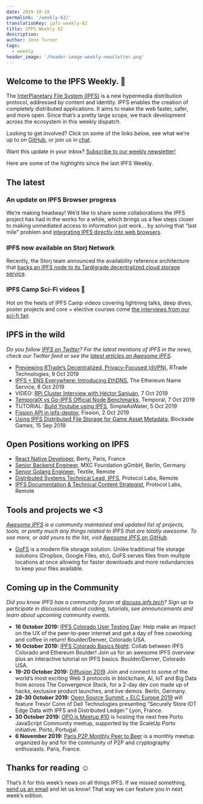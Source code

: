 ```yaml
---
date: 2019-10-10
permalink: '/weekly-62/'
translationKey: ipfs-weekly-62
title: IPFS Weekly 62
description:
author: Jenn Turner
tags:
  - weekly
header_image: '/header-image-weekly-newsletter.png'
---
```


## Welcome to the IPFS Weekly. 👋

The [InterPlanetary File System (IPFS)](https://ipfs.tech/) is a new hypermedia distribution protocol, addressed by content and identity. IPFS enables the creation of completely distributed applications. It aims to make the web faster, safer, and more open. Since that’s a pretty large scope, we track development across the ecosystem in this weekly dispatch.

Looking to get involved? Click on some of the links below, see what we’re up to on [GitHub](https://github.com/ipfs), or join us in [chat](https://riot.im/app/#/room/#ipfs:matrix.org).

Want this update in your inbox? [Subscribe to our weekly newsletter!](http://eepurl.com/gL2Pi5)

Here are some of the highlights since the last IPFS Weekly.

## The latest

### An update on IPFS Browser progress

We’re making headway! We’d like to share some collaborations the IPFS project has had in the works for a while, which brings us a few steps closer to making unmediated access to information just work… by solving that “last mile” problem and [integrating IPFS directly into web browsers](https://blog.ipfs.tech/2019-10-08-ipfs-browsers-update/).

### IPFS now available on Storj Network

Recently, the Storj team announced the availability reference architecture that [backs an IPFS node to its Tardigrade decentralized cloud storage service](https://www.cryptoninjas.net/2019/10/07/ipfs-now-available-on-storj-network/).

### IPFS Camp Sci-Fi videos 🧬

Hot on the heels of IPFS Camp videos covering lightning talks, deep dives, poster projects and core + elective courses come [the interviews from our sci-fi fair](https://blog.ipfs.tech/2019-10-03-ipfs-camp-sci-fi-fair-videos/).

## IPFS in the wild

_Do you follow [IPFS on Twitter](https://twitter.com/IPFSbot)? For the latest mentions of IPFS in the news, check our Twitter feed or see the [latest articles on Awesome IPFS](https://awesome.ipfs.io/articles/)._

- [Previewing RTrade’s Decentralized, Privacy-Focused (dVPN)](https://medium.com/rtrade-technologies/previewing-rtrades-decentralized-privacy-focused-dvpn-35073b683f0c), RTrade Technologies, 9 Oct 2019
- [IPFS + ENS Everywhere: Introducing EthDNS](https://medium.com/the-ethereum-name-service/ethdns-9d56298fa38a), The Ethereum Name Service, 8 Oct 2019
- VIDEO: [RPi Cluster Interview with Héctor Sanjuán](https://www.youtube.com/watch?time_continue=3&v=u0n_pBjTYG8), 7 Oct 2019
- [TemporalX vs Go-IPFS Official Node Benchmarks](https://medium.com/temporal-cloud/temporalx-vs-go-ipfs-official-node-benchmarks-8457037a77cf), Temporal, 7 Oct 2019
- TUTORIAL: [Build Youtube using IPFS](https://simpleaswater.com/ipfs/tutorials/youtube_on_ipfs?ref=twitter_youtube_on_ipfs), SimpleAsWater, 5 Oct 2019
- [Fission API in ipfs-deploy](https://dev.to/fission/fission-api-in-ipfs-deploy-1e1e), Fission, 2 Oct 2019
- [Using IPFS Distributed File Storage for Game Asset Metadata](https://medium.com/blockadegames/using-ipfs-distributed-file-storage-for-game-asset-metadata-aac4478e3063), Blockade Games, 15 Sep 2019

## Open Positions working on IPFS

- [React Native Developer](https://berty.tech/jobs/react-native-developer/), Berty, Paris, France
- [Senior Backend Engineer](https://www.golangprojects.com/golang-go-job-dcr-Senior-Backend-Engineer-Berlin-MXC-Foundation-gGmbH.html), MXC Foundation gGmbH, Berlin, Germany
- [Senior Golang Engineer](https://www.golangprojects.com/golang-go-job-def-Senior-Golang-Engineer-Remote-Textile.html), Textile, Remote
- [Distributed Systems Technical Lead, IPFS](https://jobs.lever.co/protocol/9283f9b0-de64-4e1f-a221-5d02b0202198), Protocol Labs, Remote
- [IPFS Documentation & Technical Content Strategist](https://jobs.lever.co/protocol/e7db2c84-afd7-44a4-9a27-449c751d8289), Protocol Labs, Remote

## Tools and projects we <3

_[Awesome IPFS](https://awesome.ipfs.io/) is a community maintained and updated list of projects, tools, or pretty much any things related to IPFS that are totally awesome. To see more, or add yours to the list, visit [Awesome IPFS on GitHub](https://github.com/ipfs/awesome-ipfs)._

- [GoFS](https://gofs.io/) is a modern file storage solution. Unlike traditional file storage solutions (Dropbox, Google Files, etc), GoFS serves files from multiple locations at once allowing for faster downloads and more redundancies to keep your files available.

## Coming up in the Community

_Did you know IPFS has a community forum at [discuss.ipfs.tech](https://discuss.ipfs.tech/)? Sign up to participate in discussions about coding, tutorials, see announcements and learn about upcoming community events._

- **16 October 2019:** [IPFS Colorado User Testing Day](https://www.meetup.com/IPFS-Colorado/events/264964856): Help make an impact on the UX of the peer-to-peer internet and get a day of free coworking and coffee in return! Boulder/Denver, Colorado USA.
- **16 October 2019:** [IPFS Colorado Basics Night](https://www.meetup.com/IPFS-Colorado/events/265003484): Collab between IPFS Colorado and Ethereum Boulder! Join us for an awesome IPFS overview plus an interactive tutorial on IPFS basics. Boulder/Denver, Colorado USA.
- **19-20 October 2019:** [Diffusion 2019](https://diffusion.events/) Join and connect to some of the world’s most exciting Web 3 protocols in blockchain, AI, IoT and Big Data from across The Convergence Stack, for a 2-day dev con made up of hacks, exclusive product launches, and live demos. Berlin, Germany.
- **28-30 October 2019:** [Open Source Summit + ELC Europe 2019](https://osseu19.sched.com/event/TLD8) will feature Trevor Conn of Dell Technologies presenting “Securely Store IOT Edge Data with IPFS and Distributed Ledger.” Lyon, France.
- **30 October 2019:** [OPO.js Meetup #10](https://www.meetup.com/opo-js/events/265502030/) is hosting the next free Porto JavaScript Community meetup, supported by the ScaleUp Porto initiative. Porto, Portugal.
- **6 November 2019:** [Paris P2P Monthly Peer to Beer](https://p2p.paris/en/event/monthly-3/) is a monthly meetup organized by and for the community of P2P and cryptography enthusiasts. Paris, France.

## Thanks for reading ☺️

That’s it for this week’s news on all things IPFS. If we missed something, [send us an email](mailto:newsletter@ipfs.io) and let us know! That way we can feature you in next week’s edition.
